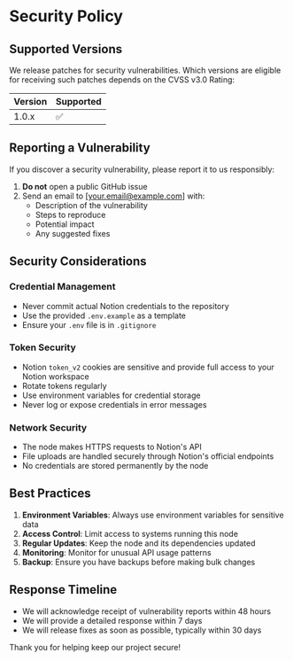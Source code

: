 # Security Policy

## Supported Versions

We release patches for security vulnerabilities. Which versions are eligible for receiving such patches depends on the CVSS v3.0 Rating:

| Version | Supported          |
| ------- | ------------------ |
| 1.0.x   | :white_check_mark: |

## Reporting a Vulnerability

If you discover a security vulnerability, please report it to us responsibly:

1. **Do not** open a public GitHub issue
2. Send an email to [your.email@example.com] with:
   - Description of the vulnerability
   - Steps to reproduce
   - Potential impact
   - Any suggested fixes

## Security Considerations

### Credential Management
- Never commit actual Notion credentials to the repository
- Use the provided `.env.example` as a template
- Ensure your `.env` file is in `.gitignore`

### Token Security
- Notion `token_v2` cookies are sensitive and provide full access to your Notion workspace
- Rotate tokens regularly
- Use environment variables for credential storage
- Never log or expose credentials in error messages

### Network Security
- The node makes HTTPS requests to Notion's API
- File uploads are handled securely through Notion's official endpoints
- No credentials are stored permanently by the node

## Best Practices

1. **Environment Variables**: Always use environment variables for sensitive data
2. **Access Control**: Limit access to systems running this node
3. **Regular Updates**: Keep the node and its dependencies updated
4. **Monitoring**: Monitor for unusual API usage patterns
5. **Backup**: Ensure you have backups before making bulk changes

## Response Timeline

- We will acknowledge receipt of vulnerability reports within 48 hours
- We will provide a detailed response within 7 days
- We will release fixes as soon as possible, typically within 30 days

Thank you for helping keep our project secure!